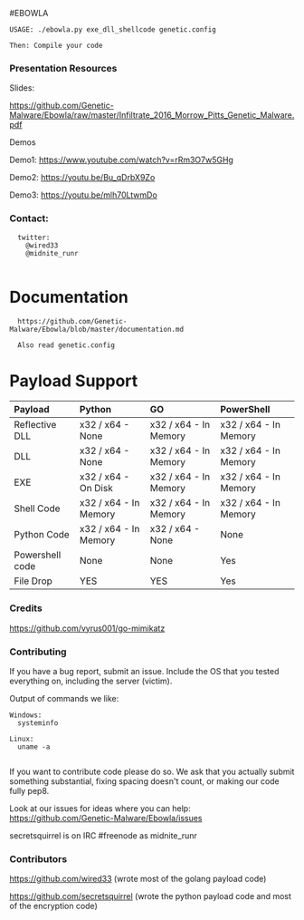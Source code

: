 #EBOWLA

```
USAGE: ./ebowla.py exe_dll_shellcode genetic.config

Then: Compile your code
```

### Presentation Resources

Slides:

https://github.com/Genetic-Malware/Ebowla/raw/master/Infiltrate_2016_Morrow_Pitts_Genetic_Malware.pdf

Demos

Demo1:
https://www.youtube.com/watch?v=rRm3O7w5GHg

Demo2:
https://youtu.be/Bu_qDrbX9Zo

Demo3:
https://youtu.be/mlh70LtwmDo


### Contact:
```
  twitter:
    @wired33
    @midnite_runr
    
```

# Documentation

```
  https://github.com/Genetic-Malware/Ebowla/blob/master/documentation.md
  
  Also read genetic.config

```

# Payload Support

|Payload|Python|GO|PowerShell
|:-----|:-----|:----|:----|
|Reflective DLL| x32 / x64 - None| x32 / x64 - In Memory| x32 / x64 - In Memory|
|DLL| x32 / x64 - None| x32 / x64 - In Memory| x32 / x64 - In Memory|
|EXE| x32 / x64 - On Disk| x32 / x64 - In Memory| x32 / x64 - In Memory|
|Shell Code| x32 / x64 - In Memory| x32 / x64 - In Memory|  x32 / x64 - In Memory|
|Python Code| x32 / x64 - In Memory| x32 / x64 - None| None|
|Powershell code|None|None|Yes|
|File Drop| YES | YES | Yes |
### Credits

https://github.com/vyrus001/go-mimikatz


### Contributing

If you have a bug report, submit an issue.  Include the OS that you tested everything on, including the server (victim).

Output of commands we like:
```
Windows:
  systeminfo
  
Linux:
  uname -a
  
```

If you want to contribute code please do so.  We ask that you actually submit something substantial, fixing spacing doesn't count, or making our code fully pep8.  

Look at our issues for ideas where you can help: https://github.com/Genetic-Malware/Ebowla/issues

secretsquirrel is on IRC #freenode as midnite_runr


### Contributors

https://github.com/wired33 (wrote most of the golang payload code)

https://github.com/secretsquirrel (wrote the python payload code and most of the encryption code)

